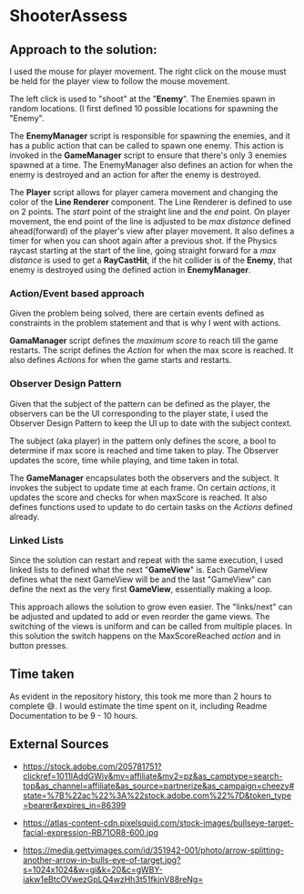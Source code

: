 # ShooterAssess

## Approach to the solution:
I used the mouse for player movement. The right click on the mouse must be held
for the player view to follow the mouse movement. 

The left click is used to "shoot" at the "**Enemy**". 
The Enemies spawn in random locations. (I first defined 10 possible locations for 
spawning the "Enemy". 


The **EnemyManager** script is responsible for spawning the enemies, and it has a public
action that can be called to spawn one enemy. This action is invoked in the 
**GameManager** script to ensure that there's only 3 enemies spawned at a time. 
The EnemyManager also defines an action for when the enemy is destroyed and an action
for after the enemy is destroyed. 

The **Player** script allows for player camera movement and changing the color of the 
**Line Renderer** component. The Line Renderer is defined to use on 2 points. The *start* point of the straight line and the *end* point. On player movement, the end point of the line is adjusted to be *max distance* defined ahead(forward) of the player's view after 
player movement. It also defines a timer for when you can shoot again after a previous shot.
If the Physics raycast starting at the start of the line, going straight forward for a  *max distance* is used to get a **RayCastHit**, if the hit collider is of the **Enemy**, that enemy is destroyed using the defined action in **EnemyManager**. 

### Action/Event based approach
Given the problem being solved, there are certain events defined as constraints in the problem statement and that is why I went with actions. 

**GamaManager** script defines the *maximum score* to reach till the game restarts. The script defines the *Action* for when the max score is reached. It also defines *Actions* for when the game starts and restarts.

### Observer Design Pattern
Given that the subject of the pattern can be defined as the player, the observers can be the UI corresponding to the player state, I used the Observer Design Pattern to keep the UI up to date with the subject context. 

The subject (aka player) in the pattern only defines the score, a bool to determine if max score is reached and time taken to play. The Observer updates the score, time while playing, and time taken in total. 

The **GameManager** encapsulates both the observers and the subject. It invokes the subject to update time at each frame. On certain *actions*, it updates the score and checks for when maxScore is reached. It also defines functions used to update to do certain tasks on the *Actions* defined already. 

### Linked Lists
Since the solution can restart and repeat with the same execution, I used linked lists to defined what the next "**GameView**" is. Each GameView defines what the next GameView will be and the last "GameView" can define the next as the very first **GameView**, essentially making a loop. 

This approach allows the solution to grow even easier. The "links/next" can be adjusted and updated to add or even reorder the game views. The switching of the views is uniform and can be called from multiple places. In this solution the switch happens on the MaxScoreReached *action* and in button presses. 


 
## Time taken
As evident in the repository history, this took me more than 2 hours to complete 😅. I would estimate the time spent on it, including Readme Documentation to be 9 - 10 hours. 
## External Sources

- https://stock.adobe.com/205781751?clickref=1011lAddGWjy&mv=affiliate&mv2=pz&as_camptype=search-top&as_channel=affiliate&as_source=partnerize&as_campaign=cheezy#state=%7B%22ac%22%3A%22stock.adobe.com%22%7D&token_type=bearer&expires_in=86399

- https://atlas-content-cdn.pixelsquid.com/stock-images/bullseye-target-facial-expression-RB71OR8-600.jpg

- https://media.gettyimages.com/id/351942-001/photo/arrow-splitting-another-arrow-in-bulls-eye-of-target.jpg?s=1024x1024&w=gi&k=20&c=gWBY-iakw1eBtcOVwezGpLQ4wzHh3t51fkjnV88reNg=

